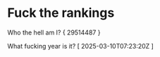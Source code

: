 # Fuck the rankings

Who the hell am I?
{ 29514487 }

What fucking year is it?
[ 2025-03-10T07:23:20Z ]
